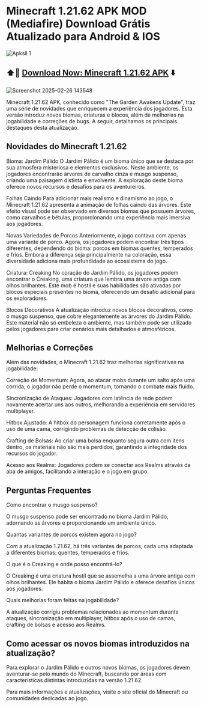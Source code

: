 # Minecraft 1.21.62 APK MOD (Mediafire) Download Grátis Atualizado para Android & IOS

![Apksil 1](https://github.com/user-attachments/assets/b611af09-be21-4f87-bb61-d6ac54486d1c)

## ⬆️📲 [Download Now: Minecraft 1.21.62 APK](https://apksil.com/minecraft-1-21-62/) ⬇️
![Screenshot 2025-02-26 143548](https://github.com/user-attachments/assets/50002ccd-284f-405f-8a6d-32c12ce45d65)

Minecraft 1.21.62 APK, conhecido como "The Garden Awakens Update", traz uma série de novidades que enriquecem a experiência dos jogadores. Esta versão introduz novos biomas, criaturas e blocos, além de melhorias na jogabilidade e correções de bugs. A seguir, detalhamos os principais destaques desta atualização.

## Novidades do Minecraft 1.21.62
Bioma: Jardim Pálido
O Jardim Pálido é um bioma único que se destaca por sua atmosfera misteriosa e elementos exclusivos. Neste ambiente, os jogadores encontrarão árvores de carvalho cinza e musgo suspenso, criando uma paisagem distinta e envolvente. A exploração deste bioma oferece novos recursos e desafios para os aventureiros.

Folhas Caindo
Para adicionar mais realismo e dinamismo ao jogo, o Minecraft 1.21.62 apresenta a animação de folhas caindo das árvores. Este efeito visual pode ser observado em diversos biomas que possuem árvores, como carvalhos e bétulas, proporcionando uma experiência mais imersiva aos jogadores.

Novas Variedades de Porcos
Anteriormente, o jogo contava com apenas uma variante de porco. Agora, os jogadores podem encontrar três tipos diferentes, dependendo do bioma: porcos em biomas quentes, temperados e frios. Embora a diferença seja principalmente na coloração, essa diversidade adiciona mais profundidade ao ecossistema do jogo.

Criatura: Creaking
No coração do Jardim Pálido, os jogadores podem encontrar o Creaking, uma criatura que lembra uma árvore antiga com olhos brilhantes. Este mob é hostil e suas habilidades são ativadas por blocos especiais presentes no bioma, oferecendo um desafio adicional para os exploradores.

Blocos Decorativos
A atualização introduz novos blocos decorativos, como o musgo suspenso, que cobre elegantemente as árvores do Jardim Pálido. Este material não só embeleza o ambiente, mas também pode ser utilizado pelos jogadores para criar cenários mais detalhados e atmosféricos.

## Melhorias e Correções
Além das novidades, o Minecraft 1.21.62 traz melhorias significativas na jogabilidade:

Correção de Momentum: Agora, ao atacar mobs durante um salto após uma corrida, o jogador não perde o momentum, tornando o combate mais fluido.

Sincronização de Ataques: Jogadores com latência de rede podem novamente acertar uns aos outros, melhorando a experiência em servidores multiplayer.

Hitbox Ajustado: A hitbox do personagem funciona corretamente após o uso de uma cama, corrigindo problemas de detecção de colisão.

Crafting de Bolsas: Ao criar uma bolsa enquanto segura outra com itens dentro, os materiais não são mais perdidos, garantindo a integridade dos recursos do jogador.

Acesso aos Realms: Jogadores podem se conectar aos Realms através da aba de amigos, facilitando a interação e o jogo em grupo.

## Perguntas Frequentes
Como encontrar o musgo suspenso?

O musgo suspenso pode ser encontrado no bioma Jardim Pálido, adornando as árvores e proporcionando um ambiente único.

Quantas variantes de porcos existem agora no jogo?

Com a atualização 1.21.62, há três variantes de porcos, cada uma adaptada a diferentes biomas: quentes, temperados e frios.

O que é o Creaking e onde posso encontrá-lo?

O Creaking é uma criatura hostil que se assemelha a uma árvore antiga com olhos brilhantes. Ele habita o bioma Jardim Pálido e oferece desafios únicos aos jogadores.

Quais melhorias foram feitas na jogabilidade?

A atualização corrigiu problemas relacionados ao momentum durante ataques, sincronização em multiplayer, hitbox após o uso de camas, crafting de bolsas e acesso aos Realms.

## Como acessar os novos biomas introduzidos na atualização?

Para explorar o Jardim Pálido e outros novos biomas, os jogadores devem aventurar-se pelo mundo do Minecraft, buscando por áreas com características distintas introduzidas na versão 1.21.62.

Para mais informações e atualizações, visite o site oficial do Minecraft ou comunidades dedicadas ao jogo.
